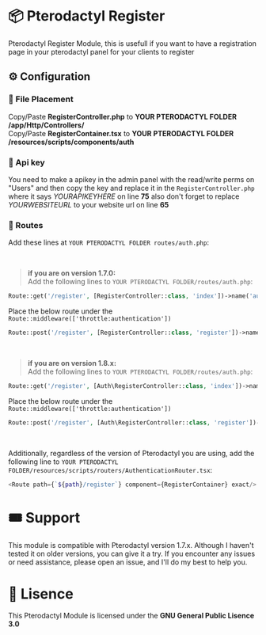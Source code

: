 # 📦 Pterodactyl Register
Pterodactyl Register Module, this is usefull if you want to have a registration page in your pterodactyl panel for your clients to register

## ⚙️ Configuration

### 📄 File Placement
Copy/Paste __RegisterController.php__ to __YOUR PTERODACTYL FOLDER /app/Http/Controllers/__<br>
Copy/Paste __RegisterContainer.tsx__ to __YOUR PTERODACTYL FOLDER /resources/scripts/components/auth__

### 🔑 Api key
You need to make a apikey in the admin panel with the read/write perms on "Users"
and then copy the key and replace it in the `RegisterController.php` where it says *YOURAPIKEYHERE* on line __75__
also don't forget to replace *YOURWEBSITEURL* to your website url on line __65__

### 🔗 Routes
Add these lines at `YOUR PTERODACTYL FOLDER routes/auth.php`:<br>

<br>

> **if you are on version __1.7.0__:**<br>
Add the following lines to `YOUR PTERODACTYL FOLDER/routes/auth.php`:
```php
Route::get('/register', [RegisterController::class, 'index'])->name('auth.register');
```
Place the below route under the `Route::middleware(['throttle:authentication'])`
```php
Route::post('/register', [RegisterController::class, 'register'])->name('auth.register.url')->middleware('recaptcha');
```

<br>

> **if you are on version __1.8.x__:**<br>
Add the following lines to `YOUR PTERODACTYL FOLDER/routes/auth.php`:
```php
Route::get('/register', [Auth\RegisterController::class, 'index'])->name('auth.register');
```
Place the below route under the `Route::middleware(['throttle:authentication'])`
```php
Route::post('/register', [Auth\RegisterController::class, 'register'])->name('auth.register.url')->middleware('recaptcha');
```

<br>

Additionally, regardless of the version of Pterodactyl you are using, add the following line to `YOUR PTERODACTYL FOLDER/resources/scripts/routers/AuthenticationRouter.tsx`:
```php
<Route path={`${path}/register`} component={RegisterContainer} exact/>
```

# 🎟️ Support
This module is compatible with Pterodactyl version 1.7.x. Although I haven't tested it on older versions, you can give it a try. If you encounter any issues or need assistance, please open an issue, and I'll do my best to help you.

# 📄 Lisence
This Pterodactyl Module is licensed under the **GNU General Public Lisence 3.0**
